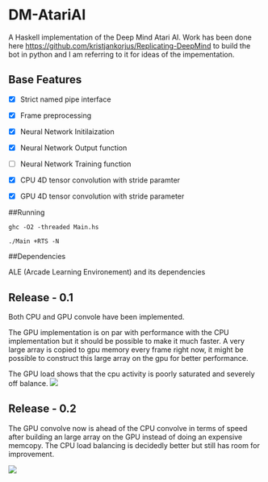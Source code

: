DM-AtariAI
==========
A Haskell implementation of the Deep Mind Atari AI. Work has been done here https://github.com/kristjankorjus/Replicating-DeepMind to build the bot in python and I am referring to it for ideas of the impementation.

## Base Features

- [X] Strict named pipe interface
- [X] Frame preprocessing
- [X] Neural Network Initilaization
- [X] Neural Network Output function
- [ ] Neural Network Training function
- [X] CPU 4D tensor convolution with stride paramter
- [x] GPU 4D tensor convolution with stride parameter


##Running

```ghc -O2 -threaded Main.hs```

```./Main +RTS -N```

##Dependencies

ALE (Arcade Learning Environement) and its dependencies


## Release - 0.1
Both CPU and GPU convole have been implemented.

The GPU implementation is on par with performance with the CPU implementation but it should be possible to make it much faster. A very large array is copied to gpu memory every frame right now, it might be possible to construct this large array on the gpu for better performance.

The GPU load shows that the cpu activity is poorly saturated and severely off balance.
![](images/cpu-sat-v0.1.png)

## Release - 0.2
The GPU convolve now is ahead of the CPU convolve in terms of speed after building an large array on the GPU instead of doing an expensive memcopy. The CPU load balancing is decidedly better but still has room for improvement.

![](images/cpu-sat-v0.2.png)
